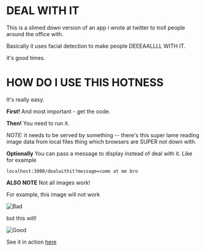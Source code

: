 DEAL WITH IT
============

This is a slimed down version of an app i wrote at twitter to troll people around the office with.

Basically it uses facial detection to make people DEEEAALLLL WITH IT.

it's good times.


HOW DO I USE THIS HOTNESS
=========================

It's really easy.

**First!** And most important - get the code.

**Then!** You need to run it.

*NOTE:* it needs to be served by something -- there's this super lame reading image data from local files thing which browsers are SUPER not down with.

**Optionally** You can pass a message to display instead of deal with it. Like for example

    localhost:3000/dealwithit?message=come at me bro

**ALSO NOTE** Not all images work!

For example, this image will not work

![Bad](http://fat.github.com/dealwithit/img/bad.jpg)

but this will!


![Good](http://fat.github.com/dealwithit/img/bad.jpg)

See it in action [here](http://fat.github.com/dealwithit/)